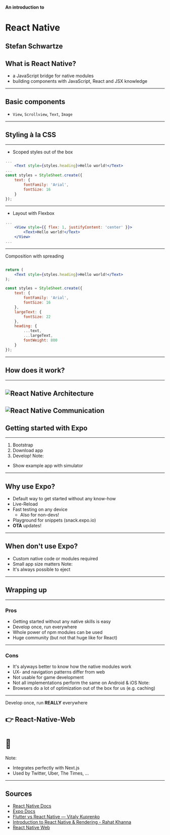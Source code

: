 #### An introduction to
# React Native

Stefan Schwartze
---

## What is React Native?

* a JavaScript bridge for native modules
* building components with JavaScript, React and JSX knowledge
---

## Basic components

* `View`, `Scrollview`, `Text`, `Image`
----

## Styling à la CSS
----

* Scoped styles out of the box
```jsx
...
    <Text style={styles.heading}>Hello world!</Text>
...
const styles = StyleSheet.create({
    text: {
        fontFamily: 'Arial',
        fontSize: 16
    }
});
```
----

* Layout with Flexbox
```jsx
...
    <View style={{ flex: 1, justifyContent: 'center' }}>
        <Text>Hello world!</Text>
    </View>
...
```
----

Composition with spreading

```jsx

return (
    <Text style={styles.heading}>Hello world!</Text>
);

const styles = StyleSheet.create({
    text: {
        fontFamily: 'Arial',
        fontSize: 16
    },
    largeText: {
        fontSize: 22
    },
    heading: {
        ...text,
        ...largeText,
        fontWeight: 800
    }
});
```
----

## How does it work?
----

![React Native Architecture](https://miro.medium.com/max/1600/1*331KENPILKOregPuYFbzZw.png)
----

![React Native Communication](https://image.slidesharecdn.com/introtoreactnative-170424104444/95/introduction-to-react-native-rendering-charts-graphs-9-1024.jpg?cb=1493030762)
---

## Getting started with Expo
----

1. Bootstrap
2. Download app
3. Develop!
Note:
* Show example app with simulator
----

## Why use Expo?

* Default way to get started without any know-how
* Live-Reload
* Fast testing on any device
  * Also for non-devs!
* Playground for snippets (snack.expo.io)
* **OTA** updates!
----

## When don't use Expo?

* Custom native code or modules required
* Small app size matters
Note:
* It's always possible to eject
---

## Wrapping up
----

### Pros

* Getting started without any native skills is easy
* Develop once, run everywhere
* Whole power of npm modules can be used
* Huge community (but not that huge like for React)
----

### Cons

* It's alyways better to know how the native modules work
* UX- and navigation patterns differ from web
* Not usable for game development
* Not all implementations perform the same on Android & iOS
Note:
* Browsers do a lot of optimization out of the box for us (e.g. caching)
---

Develop once, run **REALLY** everywhere

## 👉 React-Native-Web
# 🤯
Note:
* Integrates perfectly with Next.js
* Used by Twitter, Uber, The Times, ...
---

## Sources

* [React Native Docs](https://facebook.github.io/react-native/)
* [Expo Docs](https://docs.expo.io/versions/latest/)
* [Flutter vs React Native — Vitaly Kuprenko](https://levelup.gitconnected.com/flutter-vs-react-native-comparing-the-features-of-each-framework-f61bfd146a90)
* [Introduction to React Native & Rendering - Rahat Khanna](https://www.slideshare.net/rahatkhanna/introduction-to-react-native-rendering-charts-graphs)
* [React Native Web](https://github.com/necolas/react-native-web)